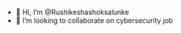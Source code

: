 - 👋 Hi, I’m @Rushikeshashoksalunke
- 💞️ I’m looking to collaborate on cybersecurity job 
  

<!---
Rushikeshashoksalunke/Rushikeshashoksalunke is a ✨ special ✨ repository because its `README.md` (this file) appears on your GitHub profile.
You can click the Preview link to take a look at your changes.
--->
